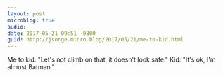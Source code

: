 ```yaml
---
layout: post
microblog: true
audio: 
date: 2017-05-21 09:51 -0800
guid: http://jsorge.micro.blog/2017/05/21/me-to-kid.html
---
```

Me to kid: "Let's not climb on that, it doesn't look safe."
Kid: "It's ok, I'm almost Batman."
